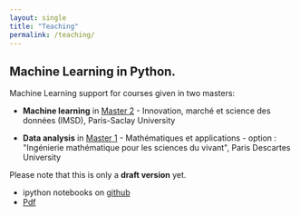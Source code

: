 ```yaml
---
layout: single
title: "Teaching"
permalink: /teaching/
---
```


## Machine Learning in Python.

Machine Learning support for courses given in two masters:

- **Machine learning** in [Master 2](https://www.universite-paris-saclay.fr/en/education/master/m2-innovation-marche-et-science-des-donnees-imsd) - Innovation, marché et science des données (IMSD), Paris-Saclay University

- **Data analysis** in [Master 1](http://odf.parisdescartes.fr/fr/formations/feuilleter-le-catalogue/sciences-technologies-sante-STS/master-lmd-XB/master-mathematiques-et-applications-specialite-ingenierie-mathematique-pour-les-sciences-du-vivant-program-mmp42-421.html) - Mathématiques et applications - option : "Ingénierie mathématique pour les sciences du vivant",  Paris Descartes University

Please note that this is only a **draft version** yet.

- ipython notebooks on [github](https://github.com/neurospin/pystatsml)
- [Pdf](ftp://ftp.cea.fr/pub/unati/people/educhesnay/pystatml/StatisticsMachineLearningPythonDraft.pdf)

